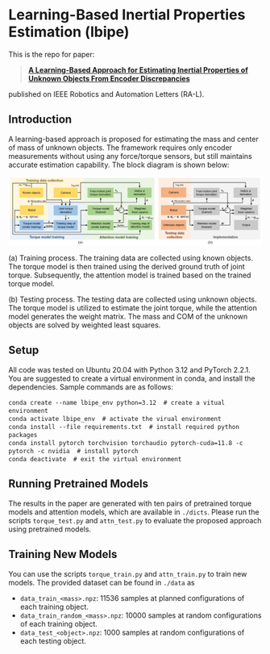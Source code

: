 # Learning-Based Inertial Properties Estimation (lbipe)

This is the repo for paper:

> [**A Learning-Based Approach for Estimating Inertial Properties of Unknown Objects From Encoder Discrepancies**](https://ieeexplore.ieee.org/document/10176292)

published on IEEE Robotics and Automation Letters (RA-L).

## Introduction

A learning-based approach is proposed for estimating the mass and center of mass of unknown objects.
The framework requires only encoder measurements without using any force/torque sensors, but still maintains accurate estimation capability.
The block diagram is shown below:

<div align='center'>
  <img src='image/overview.png' width='1000px'>
</div>

(a) Training process. 
The training data are collected using known objects. 
The torque model is then trained using the derived ground truth of joint torque. 
Subsequently, the attention model is trained based on the trained torque model. 

(b) Testing process. 
The testing data are collected using unknown objects. 
The torque model is utilized to estimate the joint torque, while the attention model generates the weight matrix. 
The mass and COM of the unknown objects are solved by weighted least squares.

## Setup

All code was tested on Ubuntu 20.04 with Python 3.12 and PyTorch 2.2.1. 
You are suggested to create a virtual environment in conda, and install the dependencies.
Sample commands are as follows:

```
conda create --name lbipe_env python=3.12  # create a vitual environment
conda activate lbipe_env  # activate the virual environment
conda install --file requirements.txt  # install required python packages
conda install pytorch torchvision torchaudio pytorch-cuda=11.8 -c pytorch -c nvidia  # install pytorch
conda deactivate  # exit the virtual environment
```

## Running Pretrained Models

The results in the paper are generated with ten pairs of pretrained torque models and attention models, which are available in `./dicts`. 
Please run the scripts `torque_test.py` and `attn_test.py` to evaluate the proposed approach using pretrained models.

## Training New Models

You can use the scripts `torque_train.py` and `attn_train.py` to train new models. 
The provided dataset can be found in `./data` as

- `data_train_<mass>.npz`: 11536 samples at planned configurations of each training object.
- `data_train_random_<mass>.npz`: 10000 samples at random configurations of each training object.
- `data_test_<object>.npz`: 1000 samples at random configurations of each testing object.

